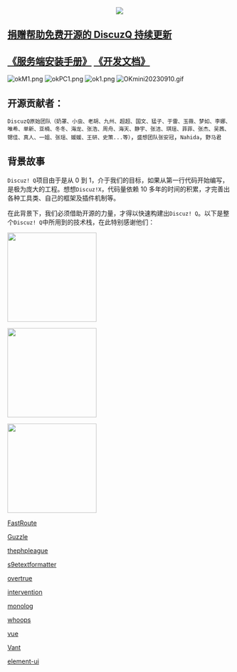 <p align="center"><a href="https://discuzq.icu/" target="_blank"><img src="https://s1.imagehub.cc/images/2023/09/06/default-favicon.png"></a></p>

## **[捐赠帮助免费开源的 DiscuzQ 持续更新](https://discuzq.icu)**

## [《服务端安装手册》](https://discuzq.icu/)  [《开发文档》](https://discuzq.icu/) 

![okM1.png](https://s1.imagehub.cc/images/2023/09/07/okM1.png)
![okPC1.png](https://s1.imagehub.cc/images/2023/09/10/okPC1.png)
![ok1.png](https://s1.imagehub.cc/images/2023/09/07/ok1.png)
![OKmini20230910.gif](https://s1.imagehub.cc/images/2023/09/10/OKmini20230910.gif)

## 开源贡献者：

`DiscuzQ原始团队（奶罩、小虫、老胡、九州、超超、国文、猛子、于雷、玉薇、梦如、李娜、唯希、单新、亚楠、冬冬、海龙、张浩、周舟、海天、静宇、张洁、琪瑶、菲菲、张杰、吴茜、锶佳、真人、一姐、张瑶、媛媛、王研、史策...等）`，`盛想团队张安冠`，`Nahida`，`野马君`

## 背景故事

`Discuz! Q`项目由于是从 0 到 1，介于我们的目标，如果从第一行代码开始编写，是极为庞大的工程。想想`Discuz!X`，代码量依赖 10 多年的时间的积累，才完善出各种工具类、自己的框架及插件机制等。

在此背景下，我们必须借助开源的力量，才得以快速构建出`Discuz! Q`。以下是整个`Discuz! Q`中所用到的技术栈，在此特别感谢他们：

<p><a href="https://laravel.com/"><img src="https://res.cloudinary.com/dtfbvvkyp/image/upload/v1566331377/laravel-logolockup-cmyk-red.svg" width="200"></a></p>
<p><a href="https://symfony.com/"><img src="https://symfony.com/images/logos/header-logo.svg" width="200"></a></p>
<p><a href="https://getlaminas.org/"><img src="https://getlaminas.org/images/logo/laminas-foundation-rgb.svg" width="200"></a></p>

[FastRoute](https://github.com/nikic/FastRoute)

[Guzzle](http://guzzlephp.org/)

[thephpleague](https://thephpleague.com/) 

[s9etextformatter](https://s9etextformatter.readthedocs.io/)

[overtrue](https://overtrue.me/)

[intervention](http://image.intervention.io/)

[monolog](https://github.com/Seldaek/monolog)

[whoops](https://github.com/filp/whoops)

[vue](https://vuejs.org/)

[Vant](https://youzan.github.io/vant/#/zh-CN/)

[element-ui](https://element.eleme.cn/#/zh-CN)
